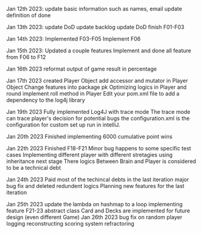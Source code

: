 Jan 12th 2023:
    update basic information such as names, email 
    update definition of done

Jan 13th 2023:
    update DoD
    update backlog
    update DoD
    finish F01-F03

Jan 14th 2023:
    Implemented F03-F05
    Implement F06

Jan 15th 2023:
    Updated a couple features
    Implement and done all feature from F06 to F12

Jan 16th 2023
    reformat output of game result in percentage

Jan 17th 2023
    created Player Object
    add accessor and mutator in Player Object
    Change features into package pk
    Optimizing logics in Player and round
    implement roll method in Player
    Edit your pom.xml file to add a dependency to the log4j library
    
Jan 19th 2023
    Fully implemented Log4J with trace mode
    The trace mode can trace player's decision for potential bugs 
    the configuration.xml is the configuration for custom set up run 
    in intelliJ. 

Jan 20th 2023
    Finished implementing 6000 cumulative point wins
    
Jan 22th 2023
    Finished F18-F21
    Minor bug happens to some specific test cases
    Implementing different player with different stretagies using 
    inheritance next stage
    There logics Between Brain and Player is considered to be 
    a technical debt

Jan 24th 2023
    Paid most of the techincal debts in the last iteration
    major bug fix and deleted redundent logics
    Planning new features for the last iteration 

Jan 25th 2023
    update the lambda on hashmap to a loop
    implementing feature F21-23
    abstract class Card and Decks are implemented for future design
    (even different Game)
Jan 26th 2023
    bug fix on random player logging 
    reconstructing scoring system
    refractoring 
    